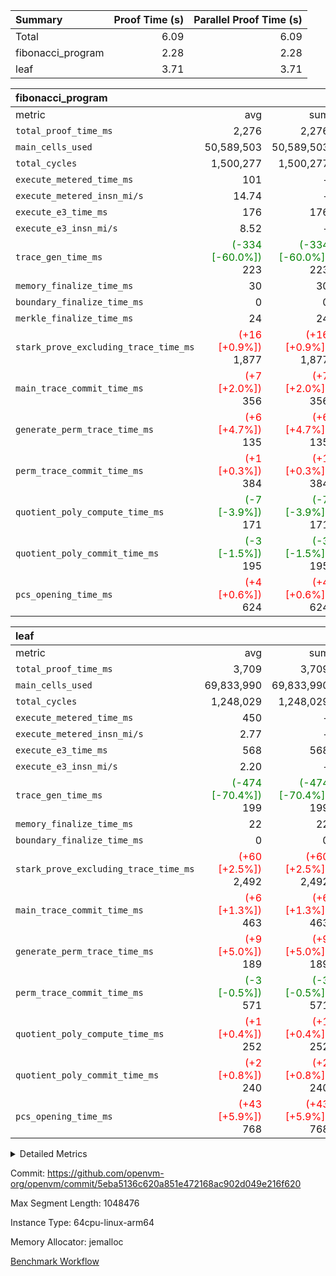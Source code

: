 | Summary | Proof Time (s) | Parallel Proof Time (s) |
|:---|---:|---:|
| Total |  6.09 |  6.09 |
| fibonacci_program |  2.28 |  2.28 |
| leaf |  3.71 |  3.71 |


| fibonacci_program |||||
|:---|---:|---:|---:|---:|
|metric|avg|sum|max|min|
| `total_proof_time_ms ` |  2,276 |  2,276 |  2,276 |  2,276 |
| `main_cells_used     ` |  50,589,503 |  50,589,503 |  50,589,503 |  50,589,503 |
| `total_cycles        ` |  1,500,277 |  1,500,277 |  1,500,277 |  1,500,277 |
| `execute_metered_time_ms` |  101 | -          | -          | -          |
| `execute_metered_insn_mi/s` |  14.74 | -          | -          | -          |
| `execute_e3_time_ms  ` |  176 |  176 |  176 |  176 |
| `execute_e3_insn_mi/s` |  8.52 | -          |  8.52 |  8.52 |
| `trace_gen_time_ms   ` | <span style='color: green'>(-334 [-60.0%])</span> 223 | <span style='color: green'>(-334 [-60.0%])</span> 223 | <span style='color: green'>(-334 [-60.0%])</span> 223 | <span style='color: green'>(-334 [-60.0%])</span> 223 |
| `memory_finalize_time_ms` |  30 |  30 |  30 |  30 |
| `boundary_finalize_time_ms` |  0 |  0 |  0 |  0 |
| `merkle_finalize_time_ms` |  24 |  24 |  24 |  24 |
| `stark_prove_excluding_trace_time_ms` | <span style='color: red'>(+16 [+0.9%])</span> 1,877 | <span style='color: red'>(+16 [+0.9%])</span> 1,877 | <span style='color: red'>(+16 [+0.9%])</span> 1,877 | <span style='color: red'>(+16 [+0.9%])</span> 1,877 |
| `main_trace_commit_time_ms` | <span style='color: red'>(+7 [+2.0%])</span> 356 | <span style='color: red'>(+7 [+2.0%])</span> 356 | <span style='color: red'>(+7 [+2.0%])</span> 356 | <span style='color: red'>(+7 [+2.0%])</span> 356 |
| `generate_perm_trace_time_ms` | <span style='color: red'>(+6 [+4.7%])</span> 135 | <span style='color: red'>(+6 [+4.7%])</span> 135 | <span style='color: red'>(+6 [+4.7%])</span> 135 | <span style='color: red'>(+6 [+4.7%])</span> 135 |
| `perm_trace_commit_time_ms` | <span style='color: red'>(+1 [+0.3%])</span> 384 | <span style='color: red'>(+1 [+0.3%])</span> 384 | <span style='color: red'>(+1 [+0.3%])</span> 384 | <span style='color: red'>(+1 [+0.3%])</span> 384 |
| `quotient_poly_compute_time_ms` | <span style='color: green'>(-7 [-3.9%])</span> 171 | <span style='color: green'>(-7 [-3.9%])</span> 171 | <span style='color: green'>(-7 [-3.9%])</span> 171 | <span style='color: green'>(-7 [-3.9%])</span> 171 |
| `quotient_poly_commit_time_ms` | <span style='color: green'>(-3 [-1.5%])</span> 195 | <span style='color: green'>(-3 [-1.5%])</span> 195 | <span style='color: green'>(-3 [-1.5%])</span> 195 | <span style='color: green'>(-3 [-1.5%])</span> 195 |
| `pcs_opening_time_ms ` | <span style='color: red'>(+4 [+0.6%])</span> 624 | <span style='color: red'>(+4 [+0.6%])</span> 624 | <span style='color: red'>(+4 [+0.6%])</span> 624 | <span style='color: red'>(+4 [+0.6%])</span> 624 |

| leaf |||||
|:---|---:|---:|---:|---:|
|metric|avg|sum|max|min|
| `total_proof_time_ms ` |  3,709 |  3,709 |  3,709 |  3,709 |
| `main_cells_used     ` |  69,833,990 |  69,833,990 |  69,833,990 |  69,833,990 |
| `total_cycles        ` |  1,248,029 |  1,248,029 |  1,248,029 |  1,248,029 |
| `execute_metered_time_ms` |  450 | -          | -          | -          |
| `execute_metered_insn_mi/s` |  2.77 | -          | -          | -          |
| `execute_e3_time_ms  ` |  568 |  568 |  568 |  568 |
| `execute_e3_insn_mi/s` |  2.20 | -          |  2.20 |  2.20 |
| `trace_gen_time_ms   ` | <span style='color: green'>(-474 [-70.4%])</span> 199 | <span style='color: green'>(-474 [-70.4%])</span> 199 | <span style='color: green'>(-474 [-70.4%])</span> 199 | <span style='color: green'>(-474 [-70.4%])</span> 199 |
| `memory_finalize_time_ms` |  22 |  22 |  22 |  22 |
| `boundary_finalize_time_ms` |  0 |  0 |  0 |  0 |
| `stark_prove_excluding_trace_time_ms` | <span style='color: red'>(+60 [+2.5%])</span> 2,492 | <span style='color: red'>(+60 [+2.5%])</span> 2,492 | <span style='color: red'>(+60 [+2.5%])</span> 2,492 | <span style='color: red'>(+60 [+2.5%])</span> 2,492 |
| `main_trace_commit_time_ms` | <span style='color: red'>(+6 [+1.3%])</span> 463 | <span style='color: red'>(+6 [+1.3%])</span> 463 | <span style='color: red'>(+6 [+1.3%])</span> 463 | <span style='color: red'>(+6 [+1.3%])</span> 463 |
| `generate_perm_trace_time_ms` | <span style='color: red'>(+9 [+5.0%])</span> 189 | <span style='color: red'>(+9 [+5.0%])</span> 189 | <span style='color: red'>(+9 [+5.0%])</span> 189 | <span style='color: red'>(+9 [+5.0%])</span> 189 |
| `perm_trace_commit_time_ms` | <span style='color: green'>(-3 [-0.5%])</span> 571 | <span style='color: green'>(-3 [-0.5%])</span> 571 | <span style='color: green'>(-3 [-0.5%])</span> 571 | <span style='color: green'>(-3 [-0.5%])</span> 571 |
| `quotient_poly_compute_time_ms` | <span style='color: red'>(+1 [+0.4%])</span> 252 | <span style='color: red'>(+1 [+0.4%])</span> 252 | <span style='color: red'>(+1 [+0.4%])</span> 252 | <span style='color: red'>(+1 [+0.4%])</span> 252 |
| `quotient_poly_commit_time_ms` | <span style='color: red'>(+2 [+0.8%])</span> 240 | <span style='color: red'>(+2 [+0.8%])</span> 240 | <span style='color: red'>(+2 [+0.8%])</span> 240 | <span style='color: red'>(+2 [+0.8%])</span> 240 |
| `pcs_opening_time_ms ` | <span style='color: red'>(+43 [+5.9%])</span> 768 | <span style='color: red'>(+43 [+5.9%])</span> 768 | <span style='color: red'>(+43 [+5.9%])</span> 768 | <span style='color: red'>(+43 [+5.9%])</span> 768 |



<details>
<summary>Detailed Metrics</summary>

| group | num_segments | num_children | keygen_time_ms | insns | fri.log_blowup | execute_metered_time_ms | execute_metered_insn_mi/s | commit_exe_time_ms |
| --- | --- | --- | --- | --- | --- | --- | --- | --- |
| fibonacci_program | 1 |  | 282 | 1,500,278 | 1 | 101 | 14.74 | 5 | 
| leaf |  | 1 |  |  | 1 |  |  |  | 

| group | air_name | quotient_deg | interactions | constraints |
| --- | --- | --- | --- | --- |
| fibonacci_program | AccessAdapterAir<16> | 2 | 5 | 12 | 
| fibonacci_program | AccessAdapterAir<2> | 2 | 5 | 12 | 
| fibonacci_program | AccessAdapterAir<32> | 2 | 5 | 12 | 
| fibonacci_program | AccessAdapterAir<4> | 2 | 5 | 12 | 
| fibonacci_program | AccessAdapterAir<8> | 2 | 5 | 12 | 
| fibonacci_program | BitwiseOperationLookupAir<8> | 2 | 2 | 4 | 
| fibonacci_program | MemoryMerkleAir<8> | 2 | 4 | 39 | 
| fibonacci_program | PersistentBoundaryAir<8> | 2 | 3 | 7 | 
| fibonacci_program | PhantomAir | 2 | 3 | 5 | 
| fibonacci_program | Poseidon2PeripheryAir<BabyBearParameters>, 1> | 2 | 1 | 286 | 
| fibonacci_program | ProgramAir | 1 | 1 | 4 | 
| fibonacci_program | RangeTupleCheckerAir<2> | 1 | 1 | 4 | 
| fibonacci_program | Rv32HintStoreAir | 2 | 18 | 28 | 
| fibonacci_program | VariableRangeCheckerAir | 1 | 1 | 4 | 
| fibonacci_program | VmAirWrapper<Rv32BaseAluAdapterAir, BaseAluCoreAir<4, 8> | 2 | 20 | 37 | 
| fibonacci_program | VmAirWrapper<Rv32BaseAluAdapterAir, LessThanCoreAir<4, 8> | 2 | 18 | 40 | 
| fibonacci_program | VmAirWrapper<Rv32BaseAluAdapterAir, ShiftCoreAir<4, 8> | 2 | 24 | 91 | 
| fibonacci_program | VmAirWrapper<Rv32BranchAdapterAir, BranchEqualCoreAir<4> | 2 | 11 | 20 | 
| fibonacci_program | VmAirWrapper<Rv32BranchAdapterAir, BranchLessThanCoreAir<4, 8> | 2 | 13 | 35 | 
| fibonacci_program | VmAirWrapper<Rv32CondRdWriteAdapterAir, Rv32JalLuiCoreAir> | 2 | 10 | 18 | 
| fibonacci_program | VmAirWrapper<Rv32JalrAdapterAir, Rv32JalrCoreAir> | 2 | 16 | 20 | 
| fibonacci_program | VmAirWrapper<Rv32LoadStoreAdapterAir, LoadSignExtendCoreAir<4, 8> | 2 | 18 | 33 | 
| fibonacci_program | VmAirWrapper<Rv32LoadStoreAdapterAir, LoadStoreCoreAir<4> | 2 | 17 | 40 | 
| fibonacci_program | VmAirWrapper<Rv32MultAdapterAir, DivRemCoreAir<4, 8> | 2 | 25 | 84 | 
| fibonacci_program | VmAirWrapper<Rv32MultAdapterAir, MulHCoreAir<4, 8> | 2 | 24 | 31 | 
| fibonacci_program | VmAirWrapper<Rv32MultAdapterAir, MultiplicationCoreAir<4, 8> | 2 | 19 | 19 | 
| fibonacci_program | VmAirWrapper<Rv32RdWriteAdapterAir, Rv32AuipcCoreAir> | 2 | 12 | 14 | 
| fibonacci_program | VmConnectorAir | 2 | 5 | 11 | 
| leaf | AccessAdapterAir<2> | 2 | 5 | 12 | 
| leaf | AccessAdapterAir<4> | 2 | 5 | 12 | 
| leaf | AccessAdapterAir<8> | 2 | 5 | 12 | 
| leaf | FriReducedOpeningAir | 2 | 39 | 71 | 
| leaf | JalRangeCheckAir | 2 | 9 | 14 | 
| leaf | NativePoseidon2Air<BabyBearParameters>, 1> | 2 | 136 | 572 | 
| leaf | PhantomAir | 2 | 3 | 5 | 
| leaf | ProgramAir | 1 | 1 | 4 | 
| leaf | VariableRangeCheckerAir | 1 | 1 | 4 | 
| leaf | VmAirWrapper<AluNativeAdapterAir, FieldArithmeticCoreAir> | 2 | 15 | 27 | 
| leaf | VmAirWrapper<BranchNativeAdapterAir, BranchEqualCoreAir<1> | 2 | 11 | 25 | 
| leaf | VmAirWrapper<NativeAdapterAir<2, 0>, PublicValuesCoreAir> | 2 | 11 | 30 | 
| leaf | VmAirWrapper<NativeLoadStoreAdapterAir<1>, NativeLoadStoreCoreAir<1> | 2 | 15 | 20 | 
| leaf | VmAirWrapper<NativeLoadStoreAdapterAir<4>, NativeLoadStoreCoreAir<4> | 2 | 15 | 20 | 
| leaf | VmAirWrapper<NativeVectorizedAdapterAir<4>, FieldExtensionCoreAir> | 2 | 15 | 27 | 
| leaf | VmConnectorAir | 2 | 5 | 11 | 
| leaf | VolatileBoundaryAir | 2 | 7 | 19 | 

| group | air_name | idx | rows | prep_cols | perm_cols | main_cols | cells |
| --- | --- | --- | --- | --- | --- | --- | --- |
| leaf | AccessAdapterAir<2> | 0 | 262,144 |  | 16 | 11 | 7,077,888 | 
| leaf | AccessAdapterAir<4> | 0 | 131,072 |  | 16 | 13 | 3,801,088 | 
| leaf | AccessAdapterAir<8> | 0 | 4,096 |  | 16 | 17 | 135,168 | 
| leaf | FriReducedOpeningAir | 0 | 524,288 |  | 84 | 27 | 58,195,968 | 
| leaf | JalRangeCheckAir | 0 | 65,536 |  | 28 | 12 | 2,621,440 | 
| leaf | NativePoseidon2Air<BabyBearParameters>, 1> | 0 | 65,536 |  | 312 | 398 | 46,530,560 | 
| leaf | PhantomAir | 0 | 32,768 |  | 12 | 6 | 589,824 | 
| leaf | ProgramAir | 0 | 131,072 |  | 8 | 10 | 2,359,296 | 
| leaf | VariableRangeCheckerAir | 0 | 262,144 | 2 | 8 | 1 | 2,359,296 | 
| leaf | VmAirWrapper<AluNativeAdapterAir, FieldArithmeticCoreAir> | 0 | 1,048,576 |  | 36 | 29 | 68,157,440 | 
| leaf | VmAirWrapper<BranchNativeAdapterAir, BranchEqualCoreAir<1> | 0 | 131,072 |  | 28 | 23 | 6,684,672 | 
| leaf | VmAirWrapper<NativeAdapterAir<2, 0>, PublicValuesCoreAir> | 0 | 64 |  | 28 | 27 | 3,520 | 
| leaf | VmAirWrapper<NativeLoadStoreAdapterAir<1>, NativeLoadStoreCoreAir<1> | 0 | 524,288 |  | 40 | 21 | 31,981,568 | 
| leaf | VmAirWrapper<NativeLoadStoreAdapterAir<4>, NativeLoadStoreCoreAir<4> | 0 | 131,072 |  | 40 | 27 | 8,781,824 | 
| leaf | VmAirWrapper<NativeVectorizedAdapterAir<4>, FieldExtensionCoreAir> | 0 | 131,072 |  | 36 | 38 | 9,699,328 | 
| leaf | VmConnectorAir | 0 | 2 | 1 | 16 | 5 | 42 | 
| leaf | VolatileBoundaryAir | 0 | 131,072 |  | 20 | 12 | 4,194,304 | 

| group | air_name | segment | rows | prep_cols | perm_cols | main_cols | cells |
| --- | --- | --- | --- | --- | --- | --- | --- |
| fibonacci_program | AccessAdapterAir<8> | 0 | 128 |  | 16 | 17 | 4,224 | 
| fibonacci_program | BitwiseOperationLookupAir<8> | 0 | 65,536 | 3 | 8 | 2 | 655,360 | 
| fibonacci_program | MemoryMerkleAir<8> | 0 | 512 |  | 16 | 32 | 24,576 | 
| fibonacci_program | PersistentBoundaryAir<8> | 0 | 128 |  | 12 | 20 | 4,096 | 
| fibonacci_program | PhantomAir | 0 | 1 |  | 12 | 6 | 18 | 
| fibonacci_program | Poseidon2PeripheryAir<BabyBearParameters>, 1> | 0 | 256 |  | 8 | 300 | 78,848 | 
| fibonacci_program | ProgramAir | 0 | 8,192 |  | 8 | 10 | 147,456 | 
| fibonacci_program | RangeTupleCheckerAir<2> | 0 | 524,288 | 2 | 8 | 1 | 4,718,592 | 
| fibonacci_program | Rv32HintStoreAir | 0 | 4 |  | 44 | 32 | 304 | 
| fibonacci_program | VariableRangeCheckerAir | 0 | 262,144 | 2 | 8 | 1 | 2,359,296 | 
| fibonacci_program | VmAirWrapper<Rv32BaseAluAdapterAir, BaseAluCoreAir<4, 8> | 0 | 1,048,576 |  | 52 | 36 | 92,274,688 | 
| fibonacci_program | VmAirWrapper<Rv32BaseAluAdapterAir, LessThanCoreAir<4, 8> | 0 | 524,288 |  | 40 | 37 | 40,370,176 | 
| fibonacci_program | VmAirWrapper<Rv32BranchAdapterAir, BranchEqualCoreAir<4> | 0 | 262,144 |  | 28 | 26 | 14,155,776 | 
| fibonacci_program | VmAirWrapper<Rv32BranchAdapterAir, BranchLessThanCoreAir<4, 8> | 0 | 8 |  | 32 | 32 | 512 | 
| fibonacci_program | VmAirWrapper<Rv32CondRdWriteAdapterAir, Rv32JalLuiCoreAir> | 0 | 131,072 |  | 28 | 18 | 6,029,312 | 
| fibonacci_program | VmAirWrapper<Rv32JalrAdapterAir, Rv32JalrCoreAir> | 0 | 32 |  | 36 | 28 | 2,048 | 
| fibonacci_program | VmAirWrapper<Rv32LoadStoreAdapterAir, LoadStoreCoreAir<4> | 0 | 128 |  | 52 | 41 | 11,904 | 
| fibonacci_program | VmAirWrapper<Rv32RdWriteAdapterAir, Rv32AuipcCoreAir> | 0 | 16 |  | 28 | 20 | 768 | 
| fibonacci_program | VmConnectorAir | 0 | 2 | 1 | 16 | 5 | 42 | 

| group | idx | trace_gen_time_ms | total_proof_time_ms | total_cycles | total_cells | stark_prove_excluding_trace_time_ms | quotient_poly_compute_time_ms | quotient_poly_commit_time_ms | perm_trace_commit_time_ms | pcs_opening_time_ms | memory_finalize_time_ms | main_trace_commit_time_ms | main_cells_used | insns | generate_perm_trace_time_ms | execute_metered_time_ms | execute_metered_insn_mi/s | execute_e3_time_ms | execute_e3_insn_mi/s | boundary_finalize_time_ms |
| --- | --- | --- | --- | --- | --- | --- | --- | --- | --- | --- | --- | --- | --- | --- | --- | --- | --- | --- | --- | --- |
| leaf | 0 | 199 | 3,709 | 1,248,029 | 253,173,226 | 2,492 | 252 | 240 | 571 | 768 | 22 | 463 | 69,833,990 | 1,248,030 | 189 | 450 | 2.77 | 568 | 2.20 | 0 | 

| group | idx | trace_height_constraint | weighted_sum | threshold |
| --- | --- | --- | --- | --- |
| leaf | 0 | 0 | 5,439,620 | 2,013,265,921 | 
| leaf | 0 | 1 | 26,751,232 | 2,013,265,921 | 
| leaf | 0 | 2 | 2,719,810 | 2,013,265,921 | 
| leaf | 0 | 3 | 26,878,212 | 2,013,265,921 | 
| leaf | 0 | 4 | 131,072 | 2,013,265,921 | 
| leaf | 0 | 5 | 62,313,162 | 2,013,265,921 | 

| group | segment | trace_gen_time_ms | total_proof_time_ms | total_cycles | total_cells | stark_prove_excluding_trace_time_ms | quotient_poly_compute_time_ms | quotient_poly_commit_time_ms | perm_trace_commit_time_ms | pcs_opening_time_ms | merkle_finalize_time_ms | memory_finalize_time_ms | main_trace_commit_time_ms | main_cells_used | insns | generate_perm_trace_time_ms | execute_e3_time_ms | execute_e3_insn_mi/s | boundary_finalize_time_ms |
| --- | --- | --- | --- | --- | --- | --- | --- | --- | --- | --- | --- | --- | --- | --- | --- | --- | --- | --- | --- |
| fibonacci_program | 0 | 223 | 2,276 | 1,500,277 | 160,837,996 | 1,877 | 171 | 195 | 384 | 624 | 24 | 30 | 356 | 50,589,503 | 1,500,278 | 135 | 176 | 8.52 | 0 | 

| group | segment | trace_height_constraint | weighted_sum | threshold |
| --- | --- | --- | --- | --- |
| fibonacci_program | 0 | 0 | 3,932,542 | 2,013,265,921 | 
| fibonacci_program | 0 | 1 | 10,749,400 | 2,013,265,921 | 
| fibonacci_program | 0 | 2 | 1,966,271 | 2,013,265,921 | 
| fibonacci_program | 0 | 3 | 10,749,532 | 2,013,265,921 | 
| fibonacci_program | 0 | 4 | 1,664 | 2,013,265,921 | 
| fibonacci_program | 0 | 5 | 640 | 2,013,265,921 | 
| fibonacci_program | 0 | 6 | 7,209,100 | 2,013,265,921 | 
| fibonacci_program | 0 | 7 |  | 2,013,265,921 | 
| fibonacci_program | 0 | 8 | 35,535,101 | 2,013,265,921 | 

</details>


Commit: https://github.com/openvm-org/openvm/commit/5eba5136c620a851e472168ac902d049e216f620

Max Segment Length: 1048476

Instance Type: 64cpu-linux-arm64

Memory Allocator: jemalloc

[Benchmark Workflow](https://github.com/openvm-org/openvm/actions/runs/15814086776)
